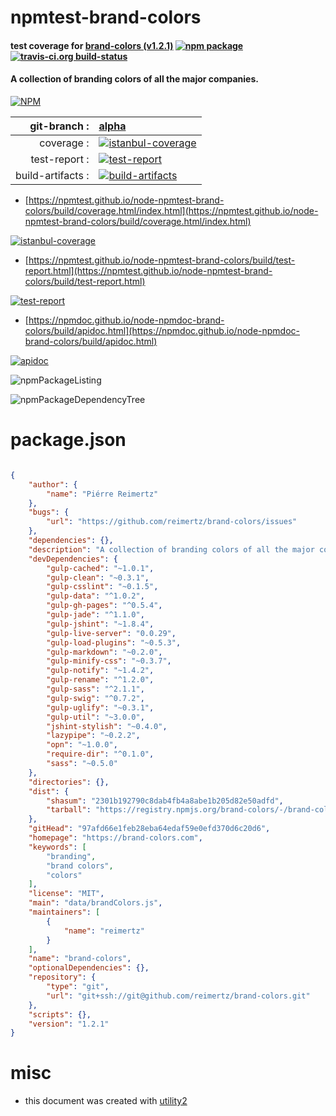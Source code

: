 # npmtest-brand-colors

#### test coverage for  [brand-colors (v1.2.1)](https://brand-colors.com)  [![npm package](https://img.shields.io/npm/v/npmtest-brand-colors.svg?style=flat-square)](https://www.npmjs.org/package/npmtest-brand-colors) [![travis-ci.org build-status](https://api.travis-ci.org/npmtest/node-npmtest-brand-colors.svg)](https://travis-ci.org/npmtest/node-npmtest-brand-colors)

#### A collection of branding colors of all the major companies.

[![NPM](https://nodei.co/npm/brand-colors.png?downloads=true&downloadRank=true&stars=true)](https://www.npmjs.com/package/brand-colors)

| git-branch : | [alpha](https://github.com/npmtest/node-npmtest-brand-colors/tree/alpha)|
|--:|:--|
| coverage : | [![istanbul-coverage](https://npmtest.github.io/node-npmtest-brand-colors/build/coverage.badge.svg)](https://npmtest.github.io/node-npmtest-brand-colors/build/coverage.html/index.html)|
| test-report : | [![test-report](https://npmtest.github.io/node-npmtest-brand-colors/build/test-report.badge.svg)](https://npmtest.github.io/node-npmtest-brand-colors/build/test-report.html)|
| build-artifacts : | [![build-artifacts](https://npmtest.github.io/node-npmtest-brand-colors/glyphicons_144_folder_open.png)](https://github.com/npmtest/node-npmtest-brand-colors/tree/gh-pages/build)|

- [https://npmtest.github.io/node-npmtest-brand-colors/build/coverage.html/index.html](https://npmtest.github.io/node-npmtest-brand-colors/build/coverage.html/index.html)

[![istanbul-coverage](https://npmtest.github.io/node-npmtest-brand-colors/build/screenCapture.buildCi.browser.%252Ftmp%252Fbuild%252Fcoverage.lib.html.png)](https://npmtest.github.io/node-npmtest-brand-colors/build/coverage.html/index.html)

- [https://npmtest.github.io/node-npmtest-brand-colors/build/test-report.html](https://npmtest.github.io/node-npmtest-brand-colors/build/test-report.html)

[![test-report](https://npmtest.github.io/node-npmtest-brand-colors/build/screenCapture.buildCi.browser.%252Ftmp%252Fbuild%252Ftest-report.html.png)](https://npmtest.github.io/node-npmtest-brand-colors/build/test-report.html)

- [https://npmdoc.github.io/node-npmdoc-brand-colors/build/apidoc.html](https://npmdoc.github.io/node-npmdoc-brand-colors/build/apidoc.html)

[![apidoc](https://npmdoc.github.io/node-npmdoc-brand-colors/build/screenCapture.buildCi.browser.%252Ftmp%252Fbuild%252Fapidoc.html.png)](https://npmdoc.github.io/node-npmdoc-brand-colors/build/apidoc.html)

![npmPackageListing](https://npmtest.github.io/node-npmtest-brand-colors/build/screenCapture.npmPackageListing.svg)

![npmPackageDependencyTree](https://npmtest.github.io/node-npmtest-brand-colors/build/screenCapture.npmPackageDependencyTree.svg)



# package.json

```json

{
    "author": {
        "name": "Piérre Reimertz"
    },
    "bugs": {
        "url": "https://github.com/reimertz/brand-colors/issues"
    },
    "dependencies": {},
    "description": "A collection of branding colors of all the major companies.",
    "devDependencies": {
        "gulp-cached": "~1.0.1",
        "gulp-clean": "~0.3.1",
        "gulp-csslint": "~0.1.5",
        "gulp-data": "^1.0.2",
        "gulp-gh-pages": "^0.5.4",
        "gulp-jade": "^1.1.0",
        "gulp-jshint": "~1.8.4",
        "gulp-live-server": "0.0.29",
        "gulp-load-plugins": "~0.5.3",
        "gulp-markdown": "~0.2.0",
        "gulp-minify-css": "~0.3.7",
        "gulp-notify": "~1.4.2",
        "gulp-rename": "^1.2.0",
        "gulp-sass": "^2.1.1",
        "gulp-swig": "^0.7.2",
        "gulp-uglify": "~0.3.1",
        "gulp-util": "~3.0.0",
        "jshint-stylish": "~0.4.0",
        "lazypipe": "~0.2.2",
        "opn": "~1.0.0",
        "require-dir": "^0.1.0",
        "sass": "~0.5.0"
    },
    "directories": {},
    "dist": {
        "shasum": "2301b192790c8dab4fb4a8abe1b205d82e50adfd",
        "tarball": "https://registry.npmjs.org/brand-colors/-/brand-colors-1.2.1.tgz"
    },
    "gitHead": "97afd66e1feb28eba64edaf59e0efd370d6c20d6",
    "homepage": "https://brand-colors.com",
    "keywords": [
        "branding",
        "brand colors",
        "colors"
    ],
    "license": "MIT",
    "main": "data/brandColors.js",
    "maintainers": [
        {
            "name": "reimertz"
        }
    ],
    "name": "brand-colors",
    "optionalDependencies": {},
    "repository": {
        "type": "git",
        "url": "git+ssh://git@github.com/reimertz/brand-colors.git"
    },
    "scripts": {},
    "version": "1.2.1"
}
```



# misc
- this document was created with [utility2](https://github.com/kaizhu256/node-utility2)
